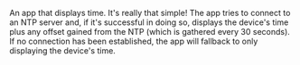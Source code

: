 An app that displays time. It's really that simple! 
The app tries to connect to an NTP server and, if it's
successful in doing so, displays the device's time 
plus any offset gained from the NTP (which is gathered
every 30 seconds). If no connection has been established, 
the app will fallback to only displaying the device's time.
